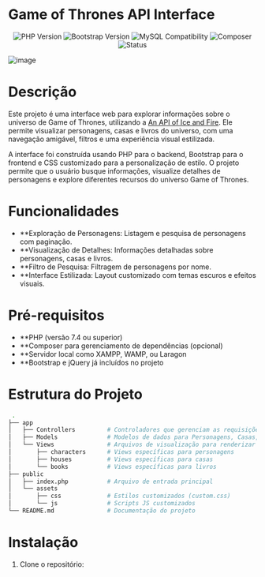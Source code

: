 # Game of Thrones API Interface
 
<p align="center">
  <img src="https://img.shields.io/badge/PHP-7.4%2B-blue" alt="PHP Version">
  <img src="https://img.shields.io/badge/Bootstrap-5.3.3-blueviolet" alt="Bootstrap Version">
  <img src="https://img.shields.io/badge/MySQL-Compatible-orange" alt="MySQL Compatibility">
  <img src="https://img.shields.io/badge/Composer-Compatible-brown" alt="Composer">
  <img src="https://img.shields.io/badge/Status-Em%20Desenvolvimento-green" alt="Status">
</p>

![image](https://github.com/user-attachments/assets/6c283560-ef8f-4467-b725-85fcbf3032bd)

# Descrição

Este projeto é uma interface web para explorar informações sobre o universo de Game of Thrones, utilizando a [An API of Ice and Fire](https://anapioficeandfire.com/). Ele permite visualizar personagens, casas e livros do universo, com uma navegação amigável, filtros e uma experiência visual estilizada.

A interface foi construída usando PHP para o backend, Bootstrap para o frontend e CSS customizado para a personalização de estilo. O projeto permite que o usuário busque informações, visualize detalhes de personagens e explore diferentes recursos do universo Game of Thrones.

# Funcionalidades

- **Exploração de Personagens: Listagem e pesquisa de personagens com paginação.
- **Visualização de Detalhes: Informações detalhadas sobre personagens, casas e livros.
- **Filtro de Pesquisa: Filtragem de personagens por nome.
- **Interface Estilizada: Layout customizado com temas escuros e efeitos visuais.

# Pré-requisitos

- **PHP (versão 7.4 ou superior)
- **Composer para gerenciamento de dependências (opcional)
- **Servidor local como XAMPP, WAMP, ou Laragon
- **Bootstrap e jQuery já incluídos no projeto

# Estrutura do Projeto

```bash
 .
├── app
│   ├── Controllers         # Controladores que gerenciam as requisições
│   ├── Models              # Modelos de dados para Personagens, Casas, e Livros
│   └── Views               # Arquivos de visualização para renderizar as páginas
│       ├── characters      # Views específicas para personagens
│       ├── houses          # Views específicas para casas
│       └── books           # Views específicas para livros
├── public
│   ├── index.php           # Arquivo de entrada principal
│   └── assets
│       ├── css             # Estilos customizados (custom.css)
│       └── js              # Scripts JS customizados
└── README.md               # Documentação do projeto
```

# Instalação

1. Clone o repositório:
